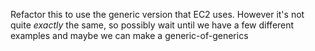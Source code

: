 Refactor this to use the generic version that EC2 uses. However it's not quite *exactly* the same, so possibly wait until we have a few different examples and maybe we can make a generic-of-generics